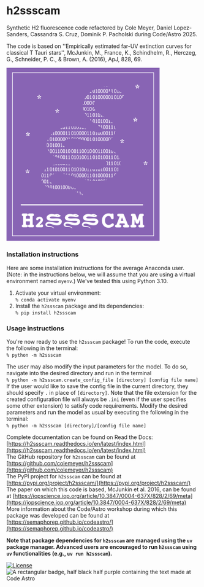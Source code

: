 # h2ssscam
Synthetic H2 fluorescence code refactored by Cole Meyer, Daniel Lopez-Sanders, Cassandra S. Cruz, Dominik P. Pacholski during Code/Astro 2025.

The code is based on  ''Empirically estimated far-UV extinction curves for classical T Tauri stars'', McJunkin, M., France, K., Schindhelm, R., Herczeg, G., Schneider, P. C., & Brown, A. (2016), ApJ, 828, 69.<br>

<img src="https://raw.githubusercontent.com/colemeyer/h2ssscam/main/assets/img/SDG_logo.png" alt="Purple square logo with white border, showing a snake silhouette made of binary code and surrounded by asterisks, with the text H2SSSSCAM in stylized font at the bottom." title="h2ssscam logo" width="400">

### Installation instructions
Here are some installation instructions for the average Anaconda user. (Note: in the instructions below, we will assume that you are using a virtual environment named `myenv`.) We've tested this using Python 3.10.
1. Activate your virtual environment:<br>
    `% conda activate myenv`
2. Install the `h2ssscam` package and its dependencies:<br>
    `% pip install h2ssscam`

### Usage instructions

You're now ready to use the `h2ssscam` package! To run the code, execute the following in the terminal:<br>
    `% python -m h2ssscam`

The user may also modify the input parameters for the model. To do so, navigate into the desired directory and run in the terminal<br>
    `% python -m h2ssscam.create_config_file [directory] [config file name]`<br>
If the user would like to save the config file in the current directory, they should specify `.` in place of `[directory]`. Note that the file extension for the created configuration file will always be `.ini` (even if the user specifies some other extension) to satisfy code requirements. Modify the desired parameters and run the model as usual by executing the following in the terminal:<br>
    `% python -m h2ssscam [directory]/[config file name]`

Complete documentation can be found on Read the Docs: [https://h2ssscam.readthedocs.io/en/latest/index.html](https://h2ssscam.readthedocs.io/en/latest/index.html)<br>
The GitHub repository for `h2ssscam` can be found at [https://github.com/colemeyer/h2ssscam](https://github.com/colemeyer/h2ssscam)<br>
The PyPI project for `h2ssscam` can be found at [https://pypi.org/project/h2ssscam/](https://pypi.org/project/h2ssscam/)<br>
The paper on which this code is based, McJunkin et al. 2016, can be found at [https://iopscience.iop.org/article/10.3847/0004-637X/828/2/69/meta](https://iopscience.iop.org/article/10.3847/0004-637X/828/2/69/meta)<br>
More information about the Code/Astro workshop during which this package was developed can be found at [https://semaphorep.github.io/codeastro/](https://semaphorep.github.io/codeastro/)

**Note that package dependencies for `h2ssscam` are managed using the `uv` package manager. Advanced users are encouraged to run `h2ssscam` using `uv` functionalities (e.g., `uv run h2ssscam`).**

[![License](https://img.shields.io/badge/License-BSD%203--Clause-blue.svg)](https://opensource.org/licenses/BSD-3-Clause) ![A rectangular badge, half black half purple containing the text made at Code Astro](https://img.shields.io/badge/Made%20at-Code/Astro-blueviolet.svg)
